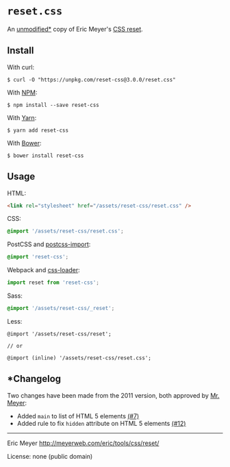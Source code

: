 # `reset.css`

An [unmodified\*](#changelog) copy of Eric Meyer's [CSS reset](https://meyerweb.com/eric/tools/css/reset/).

## Install

With curl:

```command
$ curl -O "https://unpkg.com/reset-css@3.0.0/reset.css"
```

With [NPM](http://npmjs.com):

```command
$ npm install --save reset-css
```

With [Yarn](https://yarnpkg.com):

```command
$ yarn add reset-css
```

With [Bower](http://bower.io):

```command
$ bower install reset-css
```

## Usage

HTML:

```html
<link rel="stylesheet" href="/assets/reset-css/reset.css" />
```

CSS:

```css
@import '/assets/reset-css/reset.css';
```

PostCSS and [postcss-import](https://github.com/postcss/postcss-import):

```css
@import 'reset-css';
```

Webpack and [css-loader](https://github.com/webpack-contrib/css-loader):

```js
import reset from 'reset-css';
```

Sass:

```scss
@import '/assets/reset-css/_reset';
```

Less:

```less
@import '/assets/reset-css/reset';

// or

@import (inline) '/assets/reset-css/reset.css';
```

## \*Changelog

Two changes have been made from the 2011 version, both approved by [Mr. Meyer](https://github.com/meyerweb):

- Added `main` to list of HTML 5 elements [(#7)](https://github.com/shannonmoeller/reset-css/pull/7#issuecomment-233969617)
- Added rule to fix `hidden` attribute on HTML 5 elements [(#12)](https://github.com/shannonmoeller/reset-css/issues/12#issuecomment-372821712)

----

Eric Meyer http://meyerweb.com/eric/tools/css/reset/

License: none (public domain)
